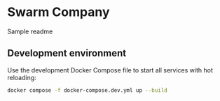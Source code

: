 # Swarm Company

Sample readme

## Development environment

Use the development Docker Compose file to start all services with hot reloading:

```bash
docker compose -f docker-compose.dev.yml up --build
```
